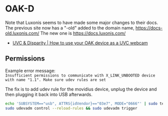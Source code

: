 # OAK-D

Note that Luxonis seems to have made some major changes to their docs.  
The previous site now has a "-old" added to the domain name, https://docs-old.luxonis.com/
The new one is https://docs.luxonis.com/

- [UVC & Disparity | How to use your OAK device as a UVC webcam](https://docs.luxonis.com/software/depthai/examples/uvc_disparity)

## Permissions

Example error message:  
`Insufficient permissions to communicate with X_LINK_UNBOOTED device with name "1.1". Make sure udev rules are set`

The fix is to add udev rule for the movidius device, unplug the device and then plugging it back into USB afterwards.
```sh
echo 'SUBSYSTEM=="usb", ATTRS{idVendor}=="03e7", MODE="0666"' | sudo tee /etc/udev/rules.d/80-movidius.rules
sudo udevadm control --reload-rules && sudo udevadm trigger
```
